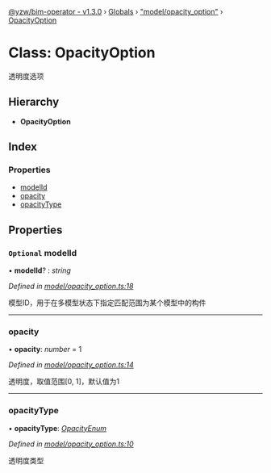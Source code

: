 [@yzw/bim-operator - v1.3.0](../README.md) › [Globals](../globals.md) › ["model/opacity_option"](../modules/_model_opacity_option_.md) › [OpacityOption](_model_opacity_option_.opacityoption.md)

# Class: OpacityOption

透明度选项

## Hierarchy

* **OpacityOption**

## Index

### Properties

* [modelId](_model_opacity_option_.opacityoption.md#optional-modelid)
* [opacity](_model_opacity_option_.opacityoption.md#opacity)
* [opacityType](_model_opacity_option_.opacityoption.md#opacitytype)

## Properties

### `Optional` modelId

• **modelId**? : *string*

*Defined in [model/opacity_option.ts:18](https://github.com/youkaisteve/bim-operator/blob/9fb2dae/src/model/opacity_option.ts#L18)*

模型ID，用于在多模型状态下指定匹配范围为某个模型中的构件

___

###  opacity

• **opacity**: *number* = 1

*Defined in [model/opacity_option.ts:14](https://github.com/youkaisteve/bim-operator/blob/9fb2dae/src/model/opacity_option.ts#L14)*

透明度，取值范围[0, 1]，默认值为1

___

###  opacityType

• **opacityType**: *[OpacityEnum](../enums/_enums_.opacityenum.md)*

*Defined in [model/opacity_option.ts:10](https://github.com/youkaisteve/bim-operator/blob/9fb2dae/src/model/opacity_option.ts#L10)*

透明度类型
